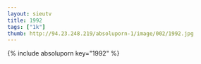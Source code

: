 ```yaml
--- 
layout: sieutv
title: 1992
tags: ["1k"]
thumb: http://94.23.248.219/absoluporn-1/image/002/1992.jpg
---
```

{% include absoluporn key="1992" %} 
